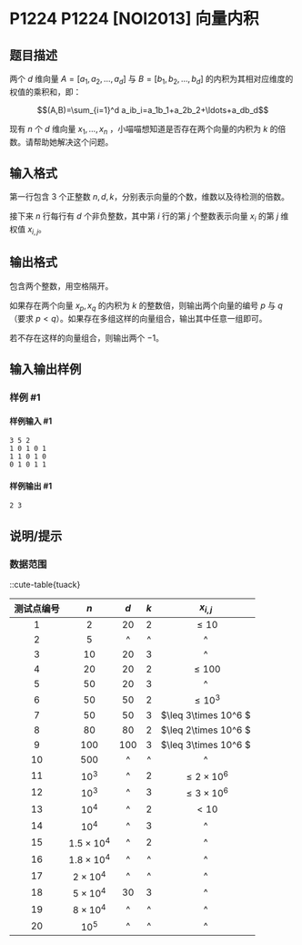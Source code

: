 # P1224 P1224 [NOI2013] 向量内积

## 题目描述

两个 $d$ 维向量 $A=[a_1,a_2,\ldots,a_d]$ 与 $B=[b_1,b_2,\ldots,b_d]$ 的内积为其相对应维度的权值的乘积和，即：

$$(A,B)=\sum_{i=1}^d a_ib_i=a_1b_1+a_2b_2+\ldots+a_db_d$$

现有 $n$ 个 $d$ 维向量 $x_1,\ldots,x_n$ ，小喵喵想知道是否存在两个向量的内积为 $k$ 的倍数。请帮助她解决这个问题。


## 输入格式

第一行包含 $3$ 个正整数 $n,d,k$，分别表示向量的个数，维数以及待检测的倍数。

接下来 $n$ 行每行有 $d$ 个非负整数，其中第 $i$ 行的第 $j$ 个整数表示向量 $x_i$ 的第 $j$ 维权值 $x_{i,j}$。


## 输出格式

包含两个整数，用空格隔开。

如果存在两个向量 $x_p,x_q$ 的内积为 $k$ 的整数倍，则输出两个向量的编号 $p$ 与 $q$（要求 $p<q$）。如果存在多组这样的向量组合，输出其中任意一组即可。

若不存在这样的向量组合，则输出两个 $-1$。


## 输入输出样例

### 样例 #1

#### 样例输入 #1

```
3 5 2 
1 0 1 0 1 
1 1 0 1 0 
0 1 0 1 1
```

#### 样例输出 #1

```
2 3
```

## 说明/提示

### 数据范围

::cute-table{tuack}

| 测试点编号 | $n$ | $d$ | $k$ | $x_{i,j}$ |
| :----------: | :----------: | :----------: | :----------: | :----------: |
| $1$ | $2$ | $20$ | $2$ | $\leq 10$ |
| $2$ | $5$ | ^ | ^ | ^ |
| $3$ | $10$ | $20$ | $3$ | ^ |
| $4$ | $20$ | $20$ | $2$ | $\leq 100$ |
| $5$ | $50$ | $20$ | $3$ | ^ |
| $6$ | $50$ | $50$ | $2$ | $\leq 10^3$ |
| $7$ | $50$ | $50$ | $3$ | $\leq 3\times 10^6 $ |
| $8$ | $80$ | $80$ | $2$ | $\leq 2\times 10^6 $ |
| $9$ | $100$ | $100$ | $3$ | $\leq 3\times 10^6 $ |
| $10$ | $500$ | ^ | ^ | ^ |
| $11$ | $10^3$ | ^ | $2$ | $\leq 2\times 10^6$ |
| $12$ | $10^3$ | ^ | $3$ | $\leq 3\times 10^6$ |
| $13$ | $10^4$ | ^ | $2$ | $<10$ |
| $14$ | $10^4$ | ^ | $3$ | ^ |
| $15$ | $1.5\times 10^4$ | ^ | $2$ | ^ |
| $16$ | $1.8\times 10^4$ | ^ | ^ | ^ |
| $17$ | $2\times 10^4$ | ^ | ^ | ^ |
| $18$ | $5\times 10^4$ | $30$ | $3$ | ^ |
| $19$ | $8\times 10^4$ | ^ | ^ | ^ |
| $20$ | $10^5$ | ^ | ^ | ^ |
